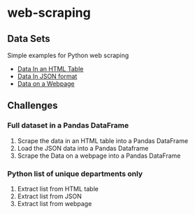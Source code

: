 # web-scraping

## Data Sets

Simple examples for Python web scraping

- [Data In an HTML Table](emptable.md)
- [Data In JSON format](empjson.json)
- [Data on a Webpage](empweb.md)

## Challenges

### Full dataset in a Pandas DataFrame
1. Scrape the data in an HTML table into a Pandas DataFrame
1. Load the JSON data into a Pandas Dataframe
1. Scrape the Data on a webpage into a Pandas DataFrame

### Python list of unique departments only

1. Extract list from HTML table
1. Extract list from JSON
1. Extract list from webpage
